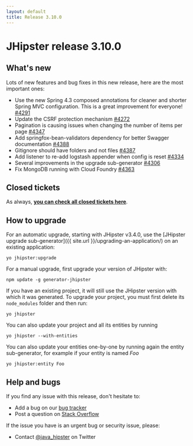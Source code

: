 ```yaml
---
layout: default
title: Release 3.10.0
---
```


JHipster release 3.10.0
==================

What's new
----------

Lots of new features and bug fixes in this new release, here are the most important ones:

- Use the new Spring 4.3 composed annotations for cleaner and shorter Spring MVC configuration. This is a great improvement for everyone!  [#4291](https://github.com/jhipster/generator-jhipster/pull/4291)
- Update the CSRF protection mechanism [#4272](https://github.com/jhipster/generator-jhipster/issues/4272)
- Pagination is causing issues when changing the number of items per page [#4347](https://github.com/jhipster/generator-jhipster/issues/4347)
- Add springfox-bean-validators dependency for better Swagger documentation [#4388](https://github.com/jhipster/generator-jhipster/pull/4388)
- Gitignore should have folders and not files [#4387](https://github.com/jhipster/generator-jhipster/issues/4387)
- Add listener to re-add logstash appender when config is reset [#4334](https://github.com/jhipster/generator-jhipster/pull/4334)
- Several improvements in the upgrade sub-generator [#4306](https://github.com/jhipster/generator-jhipster/pull/4306)
- Fix MongoDB running with Cloud Foundry [#4363](https://github.com/jhipster/generator-jhipster/issues/4363)

<!--googleoff: index-->
Closed tickets
------------
As always, __[you can check all closed tickets here](https://github.com/jhipster/generator-jhipster/issues?q=milestone%3A3.10.0+is%3Aclosed)__.

How to upgrade
------------

For an automatic upgrade, starting with JHipster v3.4.0, use the [JHipster upgrade sub-generator]({{ site.url }}/upgrading-an-application/) on an existing application:

```
yo jhipster:upgrade
```

For a manual upgrade, first upgrade your version of JHipster with:

```
npm update -g generator-jhipster
```

If you have an existing project, it will still use the JHipster version with which it was generated.
To upgrade your project, you must first delete its `node_modules` folder and then run:

```
yo jhipster
```

You can also update your project and all its entities by running

```
yo jhipster --with-entities
```

You can also update your entities one-by-one by running again the entity sub-generator, for example if your entity is named _Foo_

```
yo jhipster:entity Foo
```

Help and bugs
--------------

If you find any issue with this release, don't hesitate to:

- Add a bug on our [bug tracker](https://github.com/jhipster/generator-jhipster/issues?state=open)
- Post a question on [Stack Overflow](http://stackoverflow.com/tags/jhipster/info)

If the issue you have is an urgent bug or security issue, please:

- Contact [@java_hipster](https://twitter.com/java_hipster) on Twitter
